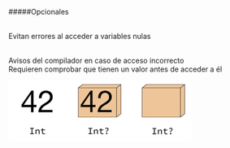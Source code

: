 #####Opcionales
<br />
<br />

Evitan errores al acceder a variables nulas

<br />
Avisos del compilador en caso de acceso incorrecto

<br />
Requieren comprobar que tienen un valor antes de acceder a él

<br />

![Optionals][optionals]

[optionals]: images/optionals.png